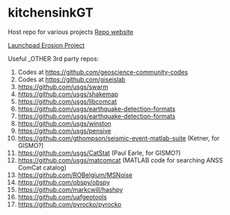# kitchensinkGT

Host repo for various projects
[Repo website](https://gthompson.github.io/kitchensinkGT/)

[Launchpad Erosion Project](https://gthompson.github.io/kitchensinkGT/PROJECTS/ROCKETSEIS/launchpad_erosion/html/index.html)


Useful _OTHER 3rd party repos:

1. Codes at https://github.com/geoscience-community-codes
2. Codes at https://github.com/giseislab
3. https://github.com/usgs/swarm
4. https://github.com/usgs/shakemap
5. https://github.com/usgs/libcomcat
6. https://github.com/usgs/earthquake-detection-formats
7. https://github.com/usgs/earthquake-detection-formats
8. https://github.com/usgs/winston
9. https://github.com/usgs/pensive
10. https://github.com/gthompson/seismic-event-matlab-suite (Ketner, for GISMO?)
11. https://github.com/usgs/CatStat (Paul Earle, for GISMO?)
12. https://github.com/usgs/matcomcat (MATLAB code for searching ANSS ComCat catalog)
13. https://github.com/ROBelgium/MSNoise
14. https://github.com/obspy/obspy
15. https://github.com/markcwill/hashpy
16. https://github.com/uafgeotools
17. https://github.com/pyrocko/pyrocko
